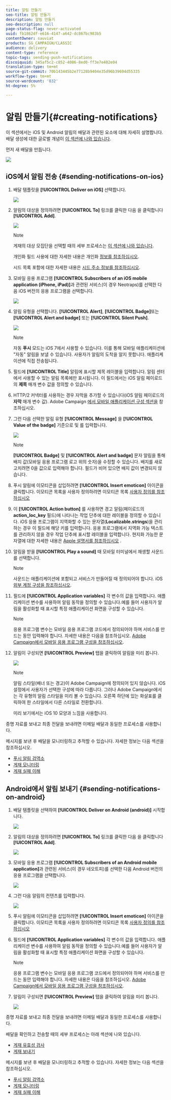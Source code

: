 ```yaml
---
title: 알림 만들기
seo-title: 알림 만들기
description: 알림 만들기
seo-description: null
page-status-flag: never-activated
uuid: fb1862df-e616-4147-a642-dc867bc983b5
contentOwner: sauviat
products: SG_CAMPAIGN/CLASSIC
audience: delivery
content-type: reference
topic-tags: sending-push-notifications
discoiquuid: 345af5c2-c852-4086-8ed0-ff3e7e402e04
translation-type: tm+mt
source-git-commit: 70b143445b2e77128b9404e35d96b39694d55335
workflow-type: tm+mt
source-wordcount: '832'
ht-degree: 5%

---
```



# 알림 만들기{#creating-notifications}

이 섹션에서는 iOS 및 Android 알림의 배달과 관련된 요소에 대해 자세히 설명합니다. 배달 생성에 대한 글로벌 개념이 [이 섹션에 나와 있습니다](../../delivery/using/steps-about-delivery-creation-steps.md).

먼저 새 배달을 만듭니다.

![](assets/nmac_delivery_1.png)

## iOS에서 알림 전송 {#sending-notifications-on-ios}

1. 배달 템플릿을 **[!UICONTROL Deliver on iOS]** 선택합니다.

   ![](assets/nmac_delivery_ios_1.png)

1. 알림의 대상을 정의하려면 **[!UICONTROL To]** 링크를 클릭한 다음 을 클릭합니다 **[!UICONTROL Add]**.

   ![](assets/nmac_delivery_ios_2.png)

   >[!NOTE]
   >
   >게재의 대상 모집단을 선택할 때의 세부 프로세스는 [이 섹션에 나와 있습니다](../../delivery/using/steps-defining-the-target-population.md).
   >
   >개인화 필드 사용에 대한 자세한 내용은 개인화 [정보를 참조하십시오](../../delivery/using/about-personalization.md).
   >
   >시드 목록 포함에 대한 자세한 내용은 [시드 주소 정보를 참조하십시오](../../delivery/using/about-seed-addresses.md).

1. 모바일 응용 프로그램 **[!UICONTROL Subscribers of an iOS mobile application (iPhone, iPad)]**&#x200B;과 관련된 서비스(이 경우 Neotraps)를 선택한 다음 iOS 버전의 응용 프로그램을 선택합니다.

   ![](assets/nmac_delivery_ios_3.png)

1. 알림 유형을 선택합니다. **[!UICONTROL Alert]**, **[!UICONTROL Badge]**&#x200B;또는 **[!UICONTROL Alert and badge]** 또는 **[!UICONTROL Silent Push]**.

   ![](assets/nmac_delivery_ios_4.png)

   >[!NOTE]
   >
   >자동 **푸시** 모드는 iOS 7에서 사용할 수 있습니다. 이를 통해 모바일 애플리케이션에 &quot;자동&quot; 알림을 보낼 수 있습니다. 사용자가 알림의 도착을 알지 못합니다. 애플리케이션에 직접 전송됩니다.

1. 필드에 **[!UICONTROL Title]** 알림에 표시할 제목 레이블을 입력합니다. 알림 센터에서 사용할 수 있는 알림 목록에만 표시됩니다. 이 필드에서는 iOS 알림 페이로드의 **제목** 매개 변수 값을 정의할 수 있습니다.

1. HTTP/2 커넥터를 사용하는 경우 자막을 추가할 수 있습니다(iOS 알림 페이로드의 **자막** 매개 변수 값). Adobe Campaign [에서 모바일 애플리케이션 구성 섹션을](../../delivery/using/configuring-the-mobile-application.md) 참조하십시오.

1. 그런 다음 선택한 알림 유형 **[!UICONTROL Message]** 을 **[!UICONTROL Value of the badge]** 기준으로 및 를 입력합니다.

   ![](assets/nmac_delivery_ios_5.png)

   >[!NOTE]
   >
   >**[!UICONTROL Badge]** 및 **[!UICONTROL Alert and badge]** 문자 알림을 통해 배지 값(모바일 응용 프로그램 로고 위의 숫자)을 수정할 수 있습니다. 배지를 새로 고치려면 0을 값으로 입력해야 합니다. 필드가 비어 있으면 배지 값이 변경되지 않습니다.

1. 푸시 알림에 이모티콘을 삽입하려면 **[!UICONTROL Insert emoticon]** 아이콘을 클릭합니다. 이모티콘 목록을 사용자 정의하려면 이모티콘 목록 [사용자 정의를 참조하십시오](../../delivery/using/customizing-emoticon-list.md)

1. 이 **[!UICONTROL Action button]** 를 사용하면 경고 알림(페이로드의&#x200B;**action_loc_key** 필드)에 나타나는 작업 단추에 대한 레이블을 정의할 수 있습니다. iOS 응용 프로그램이 지역화할 수 있는 문자열(**Localizable.strings**)을 관리하는 경우 이 필드에 해당 키를 입력합니다. 응용 프로그램에서 지역화 가능 텍스트를 관리하지 않을 경우 작업 단추에 표시할 레이블을 입력합니다. 현지화 가능한 문자열에 대한 자세한 내용은 [Apple 설명서를 참조하십시오](https://developer.apple.com/library/archive/documentation/NetworkingInternet/Conceptual/RemoteNotificationsPG/CreatingtheNotificationPayload.html#//apple_ref/doc/uid/TP40008194-CH10-SW1) .
1. 알림을 받을 **[!UICONTROL Play a sound]** 때 모바일 터미널에서 재생할 사운드를 선택합니다.

   >[!NOTE]
   >
   >사운드는 애플리케이션에 포함되고 서비스가 만들어질 때 정의되어야 합니다. iOS [외부 계정 구성을 참조하십시오](../../delivery/using/configuring-the-mobile-application.md#configuring-external-account-ios).

1. 필드에 **[!UICONTROL Application variables]** 각 변수의 값을 입력합니다. 애플리케이션 변수를 사용하여 알림 동작을 정의할 수 있습니다.예를 들어 사용자가 알림을 활성화할 때 표시할 특정 애플리케이션 화면을 구성할 수 있습니다.

   >[!NOTE]
   >
   >응용 프로그램 변수는 모바일 응용 프로그램 코드에서 정의되어야 하며 서비스를 만드는 동안 입력해야 합니다. 자세한 내용은 다음을 참조하십시오. [Adobe Campaign에서 모바일 응용 프로그램 구성을 참조하십시오](../../delivery/using/configuring-the-mobile-application.md).

1. 알림이 구성되면 **[!UICONTROL Preview]** 탭을 클릭하여 알림을 미리 봅니다.

   ![](assets/nmac_intro_2.png)

   >[!NOTE]
   >
   >알림 스타일(배너 또는 경고)이 Adobe Campaign에 정의되어 있지 않습니다. iOS 설정에서 사용자가 선택한 구성에 따라 다릅니다. 그러나 Adobe Campaign에서는 각 유형의 알림 스타일을 미리 볼 수 있습니다. 오른쪽 하단에 있는 화살표를 클릭하여 한 스타일에서 다른 스타일로 전환합니다.
   >
   >미리 보기에서는 iOS 10 모양과 느낌을 사용합니다.

증명 자료를 보내고 최종 전달을 보내려면 이메일 배달과 동일한 프로세스를 사용합니다.

메시지를 보낸 후 배달을 모니터링하고 추적할 수 있습니다. 자세한 정보는 다음 섹션을 참조하십시오.

* [푸시 알림 검역소](../../delivery/using/understanding-quarantine-management.md#push-notification-quarantines)
* [게재 모니터링](../../delivery/using/monitoring-a-delivery.md)
* [게재 실패 이해](../../delivery/using/understanding-delivery-failures.md)

## Android에서 알림 보내기 {#sending-notifications-on-android}

1. 배달 템플릿을 선택하여 **[!UICONTROL Deliver on Android (android)]** 시작합니다.

   ![](assets/nmac_delivery_android_1.png)

1. 알림의 대상을 정의하려면 **[!UICONTROL To]** 링크를 클릭한 다음 을 클릭합니다 **[!UICONTROL Add]**.

   ![](assets/nmac_delivery_android_2.png)

1. 모바일 응용 프로그램 **[!UICONTROL Subscribers of an Android mobile application]**&#x200B;과 관련된 서비스(이 경우 네오트피)를 선택한 다음 Android 버전의 응용 프로그램을 선택합니다.

   ![](assets/nmac_delivery_android_3.png)

1. 그런 다음 알림의 컨텐츠를 입력합니다.

   ![](assets/nmac_delivery_android_4.png)

1. 푸시 알림에 이모티콘을 삽입하려면 **[!UICONTROL Insert emoticon]** 아이콘을 클릭합니다. 이모티콘 목록을 사용자 정의하려면 이모티콘 목록 [사용자 정의를 참조하십시오](../../delivery/using/defining-interactive-content.md)

1. 필드에 **[!UICONTROL Application variables]** 각 변수의 값을 입력합니다. 애플리케이션 변수를 사용하여 알림 동작을 정의할 수 있습니다.예를 들어 사용자가 알림을 활성화할 때 표시할 특정 애플리케이션 화면을 구성할 수 있습니다.

   >[!NOTE]
   >
   >응용 프로그램 변수는 모바일 응용 프로그램 코드에서 정의되어야 하며 서비스를 만드는 동안 입력해야 합니다. 자세한 내용은 다음을 참조하십시오. [Adobe Campaign에서 모바일 응용 프로그램 구성을 참조하십시오](../../delivery/using/configuring-the-mobile-application.md).

1. 알림이 구성되면 **[!UICONTROL Preview]** 탭을 클릭하여 알림을 미리 봅니다.

   ![](assets/nmac_intro_1.png)

증명 자료를 보내고 최종 전달을 보내려면 이메일 배달과 동일한 프로세스를 사용합니다.

배달을 확인하고 전송할 때의 세부 프로세스는 아래 섹션에 나와 있습니다.

* [게재 유효성 검사](../../delivery/using/steps-validating-the-delivery.md)
* [게재 보내기](../../delivery/using/steps-sending-the-delivery.md)

메시지를 보낸 후 배달을 모니터링하고 추적할 수 있습니다. 자세한 정보는 다음 섹션을 참조하십시오.

* [푸시 알림 검역소](../../delivery/using/understanding-quarantine-management.md#push-notification-quarantines)
* [게재 모니터링](../../delivery/using/monitoring-a-delivery.md)
* [게재 실패 이해](../../delivery/using/understanding-delivery-failures.md)
